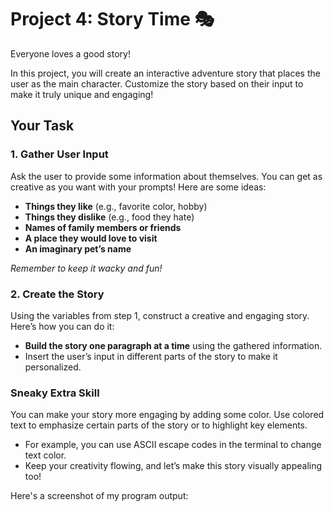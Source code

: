 # Project 4: Story Time 🎭

Everyone loves a good story!

In this project, you will create an interactive adventure story that places the user as the main character. Customize the story based on their input to make it truly unique and engaging!

## Your Task

### 1. Gather User Input
Ask the user to provide some information about themselves. You can get as creative as you want with your prompts! Here are some ideas:
- **Things they like** (e.g., favorite color, hobby)
- **Things they dislike** (e.g., food they hate)
- **Names of family members or friends**
- **A place they would love to visit**
- **An imaginary pet’s name**

*Remember to keep it wacky and fun!*

### 2. Create the Story
Using the variables from step 1, construct a creative and engaging story. Here’s how you can do it:
- **Build the story one paragraph at a time** using the gathered information.
- Insert the user’s input in different parts of the story to make it personalized.

### Sneaky Extra Skill
You can make your story more engaging by adding some color. Use colored text to emphasize certain parts of the story or to highlight key elements.
- For example, you can use ASCII escape codes in the terminal to change text color.
- Keep your creativity flowing, and let’s make this story visually appealing too!

Here's a screenshot of my program output:
